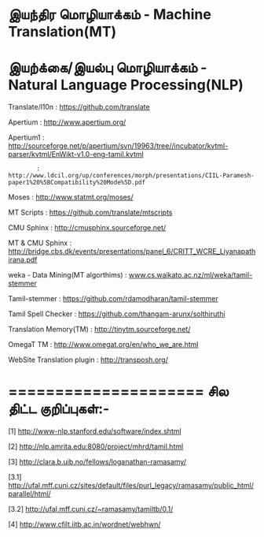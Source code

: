 இயந்திர மொழியாக்கம் - Machine Translation(MT)
=============================================

இயற்க்கை/இயல்பு மொழியாக்கம் - Natural Language Processing(NLP)
==============================================================


Translate/l10n  : https://github.com/translate

Apertium    : http://www.apertium.org/

Apertium1   : http://sourceforge.net/p/apertium/svn/19963/tree//incubator/kvtml-parser/kvtml/EnWikt-v1.0-eng-tamil.kvtml

            : http://www.ldcil.org/up/conferences/morph/presentations/CIIL-Paramesh-paper1%20%5BCompatibility%20Mode%5D.pdf

Moses       : http://www.statmt.org/moses/

MT Scripts  : https://github.com/translate/mtscripts

CMU Sphinx      : http://cmusphinx.sourceforge.net/

MT & CMU Sphinx : http://bridge.cbs.dk/events/presentations/panel_6/CRITT_WCRE_Liyanapathirana.pdf

weka - Data Mining(MT algorthims) : www.cs.waikato.ac.nz/ml/weka/tamil-stemmer

Tamil-stemmer       : https://github.com/rdamodharan/tamil-stemmer

Tamil Spell Checker : https://github.com/thangam-arunx/solthiruthi

Translation Memory(TM)  : http://tinytm.sourceforge.net/

OmegaT  TM              : http://www.omegat.org/en/who_we_are.html

WebSite Translation plugin  : http://transposh.org/


=====================
சில திட்ட  குறிப்புகள்:-
=====================


[1] http://www-nlp.stanford.edu/software/index.shtml

[2] http://nlp.amrita.edu:8080/project/mhrd/tamil.html

[3] http://clara.b.uib.no/fellows/loganathan-ramasamy/

[3.1] http://ufal.mff.cuni.cz/sites/default/files/purl_legacy/ramasamy/public_html/parallel/html/

[3.2] http://ufal.mff.cuni.cz/~ramasamy/tamiltb/0.1/

[4] http://www.cfilt.iitb.ac.in/wordnet/webhwn/


